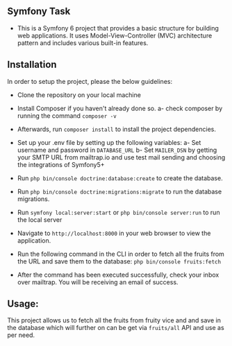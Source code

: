 ## Symfony Task
- This is a Symfony 6 project that provides a basic structure for building web applications. It uses Model-View-Controller (MVC) architecture pattern and includes various built-in features.


## Installation

In order to setup the project, please the below guidelines:

- Clone the repository on your local machine
- Install Composer if you haven't already done so.
   a- check composer by running the command `composer -v`
- Afterwards, run `composer install` to install the project dependencies.
- Set up your .env file by setting up the following variables:
   a- Set username and password in `DATABASE_URL`
   b- Set `MAILER_DSN` by getting your SMTP URL from mailtrap.io and use test mail sending and choosing the integrations of Symfony5+
- Run `php bin/console doctrine:database:create` to create the database.
- Run `php bin/console doctrine:migrations:migrate` to run the database migrations.
- Run `symfony local:server:start` or `php bin/console server:run` to run the local server
- Navigate to `http://localhost:8000` in your web browser to view the application.
- Run the following command in the CLI in order to fetch all the fruits from the URL and save them to the database:
    `php bin/console fruits:fetch`

- After the command has been executed successfully, check your inbox over mailtrap. You will be receiving an email of success.

## Usage:

This project allows us to fetch all the fruits from fruity vice and and save in the database which will further on can be get via `fruits/all` API and use as per need.